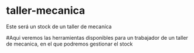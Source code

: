 # taller-mecanica
Este será un stock de un taller de mecaníca

#Aqui veremos las herramientas disponibles para un trabajador de un taller de mecanica, en el que podremos gestionar el stock